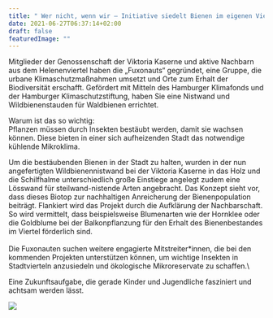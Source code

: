 ```yaml
---
title: " Wer nicht, wenn wir – Initiative siedelt Bienen im eigenen Viertel an."
date: 2021-06-27T06:37:14+02:00
draft: false
featuredImage: ""
---
```

Mitglieder der Genossenschaft der Viktoria Kaserne und aktive Nachbarn aus dem Helenenviertel haben die „Fuxonauts“ gegründet, eine Gruppe, die urbane Klimaschutzmaßnahmen umsetzt und Orte zum Erhalt der Biodiversität erschafft.
Gefördert mit Mitteln des Hamburger Klimafonds und der Hamburger Klimaschutzstiftung, haben Sie eine Nistwand und Wildbienenstauden für Waldbienen errichtet.

Warum ist das so wichtig: \
Pflanzen müssen durch Insekten bestäubt werden, damit sie wachsen können. Diese bieten in einer sich aufheizenden Stadt das notwendige kühlende Mikroklima. 

Um die bestäubenden Bienen in der Stadt zu halten, wurden in der nun angefertigten Wildbienennistwand bei der Viktoria Kaserne in das Holz und die Schilfhalme unterschiedlich große Einstiege angelegt zudem eine Lösswand für steilwand-nistende Arten angebracht.
Das Konzept sieht vor, dass dieses Biotop zur nachhaltigen Anreicherung der Bienenpopulation beiträgt. Flankiert wird das Projekt durch die Aufklärung der Nachbarschaft. So wird vermittelt, dass beispielsweise Blumenarten wie der Hornklee oder die Goldblume bei der Balkonpflanzung für den Erhalt des Bienenbestandes im Viertel förderlich sind. \
\
Die Fuxonauten suchen weitere engagierte Mitstreiter*innen, die bei den kommenden Projekten unterstützen können, um wichtige Insekten in Stadtvierteln anzusiedeln und ökologische Mikroreservate zu schaffen.\

Eine Zukunftsaufgabe, die gerade Kinder und Jugendliche fasziniert und achtsam werden lässt.







![](/img/220805-logo-klimafonds-gross-rbg.jpg)